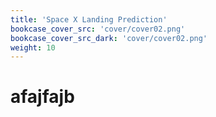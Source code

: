 ```yaml
---
title: 'Space X Landing Prediction'
bookcase_cover_src: 'cover/cover02.png'
bookcase_cover_src_dark: 'cover/cover02.png'
weight: 10
---
```


# afajfajb